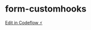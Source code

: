 # form-customhooks

[Edit in Codeflow ⚡️](https://stackblitz.com/~/github.com/AnabelCastilloG/form-customhooks)